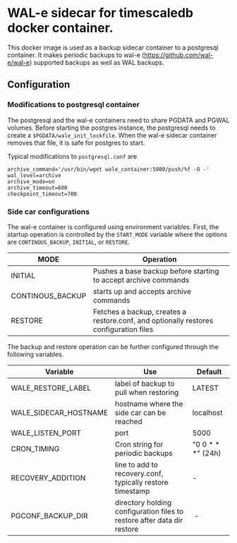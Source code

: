 # WAL-e sidecar for timescaledb docker container.

This docker image is used as a backup sidecar container to a postgresql container. It makes periodic
backups to wal-e (https://github.com/wal-e/wal-e) supported backups as well as WAL backups.

## Configuration

### Modifications to postgresql container

The postgresql and the wal-e containers need to share PGDATA and PGWAL volumes.
Before starting the postgres instance, the postgresql needs to create a
`$PGDATA/wale_init_lockfile`. When the wal-e sidecar container
removes that file, it is safe for postgres to start.

Typical modifications to `postgresql.conf` are 

```
archive_command='/usr/bin/wget wale_container:5000/push/%f -O -'
wal_level=archive 
archive_mode=on 
archive_timeout=600 
checkpoint_timeout=700 
```

### Side car configurations
The wal-e container is configured using environment variables. First, the startup operation is controlled by
the `START_MODE` variable where the options are `CONTINOUS_BACKUP`, `INITIAL`, or `RESTORE`.
 
MODE | Operation
---- | ----
INITIAL | Pushes a base backup before starting to accept archive commands 
CONTINOUS_BACKUP | starts up and accepts archive commands 
RESTORE | Fetches a backup, creates a restore.conf, and optionally restores configuration files 

The backup and restore operation can be further configured through the following variables.

Variable | Use | Default
--- | --- | ---
WALE_RESTORE_LABEL | label of backup to pull when restoring | LATEST 
WALE_SIDECAR_HOSTNAME | hostname where the side car can be reached | localhost
WALE_LISTEN_PORT | port  | 5000 
CRON_TIMING | Cron string for periodic backups | "0 0 \* \* \*" (24h)
RECOVERY_ADDITION | line to add to recovery.conf, typically restore timestamp | -
PGCONF_BACKUP_DIR | directory holding configuration files to restore after data dir restore | -
